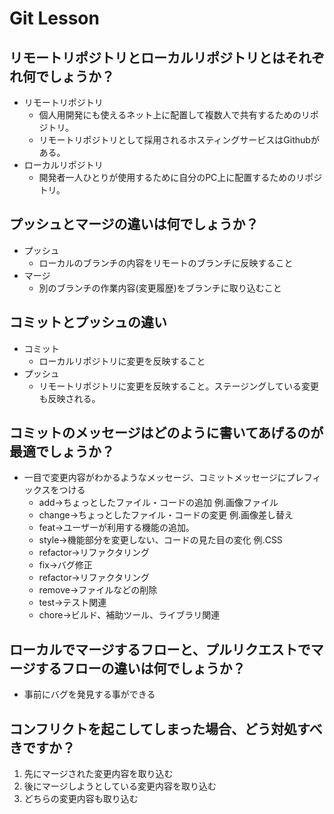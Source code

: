 # Git Lesson

## リモートリポジトリとローカルリポジトリとはそれぞれ何でしょうか？
* リモートリポジトリ
  * 個人用開発にも使えるネット上に配置して複数人で共有するためのリポジトリ。
  * リモートリポジトリとして採用されるホスティングサービスはGithubがある。
* ローカルリポジトリ
  * 開発者一人ひとりが使用するために自分のPC上に配置するためのリポジトリ。


## プッシュとマージの違いは何でしょうか？
* プッシュ
  * ローカルのブランチの内容をリモートのブランチに反映すること
* マージ
  * 別のブランチの作業内容(変更履歴)をブランチに取り込むこと


## コミットとプッシュの違い
* コミット
  * ローカルリポジトリに変更を反映すること
* プッシュ
  * リモートリポジトリに変更を反映すること。ステージングしている変更も反映される。


## コミットのメッセージはどのように書いてあげるのが最適でしょうか？
* 一目で変更内容がわかるようなメッセージ、コミットメッセージにプレフィックスをつける
  * add→ちょっとしたファイル・コードの追加 例.画像ファイル
  * change→ちょっとしたファイル・コードの変更 例.画像差し替え
  * feat→ユーザーが利用する機能の追加。
  * style→機能部分を変更しない、コードの見た目の変化 例.CSS
  * refactor→リファクタリング
  * fix→バグ修正
  * refactor→リファクタリング
  * remove→ファイルなどの削除
  * test→テスト関連
  * chore→ビルド、補助ツール、ライブラリ関連


## ローカルでマージするフローと、プルリクエストでマージするフローの違いは何でしょうか？
* 事前にバグを発見する事ができる


## コンフリクトを起こしてしまった場合、どう対処すべきですか？
1. 先にマージされた変更内容を取り込む
2. 後にマージしようとしている変更内容を取り込む
3. どちらの変更内容も取り込む

